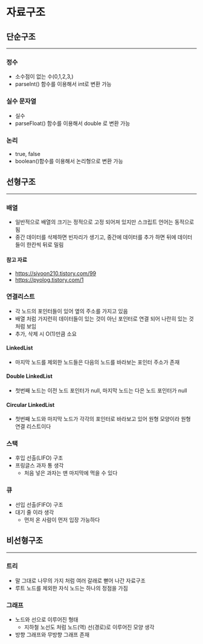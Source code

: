 # 자료구조

## 단순구조

---

### 정수

- 소수점이 없는 수(0,1,2,3,)
- parseInt() 함수를 이용해서 int로 변환 가능

### 실수 문자열

- 실수
- parseFloat() 함수를 이용해서 double 로 변환 가능

### 논리

- true, false
- boolean()함수를 이용해서 논리형으로 변환 가능

## 선형구조

---

### 배열

- 일반적으로 배열의 크기는 정적으로 고정 되어져 있지만 스크립트 언어는 동적으로 됨
- 중간 데이터를 삭제하면 빈자리가 생기고, 중간에 데이터를 추가 하면 뒤에 데이터들이 한칸씩 뒤로 밀림

#### 참고 자료

- https://siyoon210.tistory.com/99
- https://pyolog.tistory.com/1

### 연결리스트

- 각 노드의 포인터들이 있어 옆의 주소를 가지고 있음
- 배열 처럼 가지런히 데이터들이 있는 것이 아닌 포인터로 연결 되어 나란히 있는 것 처럼 보임
- 추가, 삭제 시 O(1)만큼 소요

#### LinkedList

- 마지막 노드를 제외한 노드들은 다음의 노드를 바라보는 포인터 주소가 존재

#### Double LinkedList

- 첫번째 노드는 이전 노드 포인터가 null, 마지막 노드는 다은 노드 포인터가 null

#### Circular LinkedList

- 첫번째 노드와 마지막 노드가 각각의 포인터로 바라보고 있어 원형 모양이라 원형 연결 리스트이다

### 스택

- 후입 선출(LIFO) 구조
- 프링글스 과자 통 생각
  - 처음 넣은 과자는 맨 마지막에 먹을 수 있다

### 큐

- 선입 선출(FIFO) 구조
- 대기 줄 이라 생각
  - 먼저 온 사람이 먼저 입장 가능하다

## 비선형구조

---

### 트리

- 말 그대로 나무의 가지 처럼 여러 갈래로 뻗어 나간 자료구조
- 루트 노드를 제외한 자식 노드는 하나의 정점을 가짐

### 그래프

- 노드와 선으로 이루어진 형태
  - 지하철 노선도 처럼 노드(역) 선(경로)로 이루어진 모양 생각
- 방향 그래프와 무방향 그래프 존재
